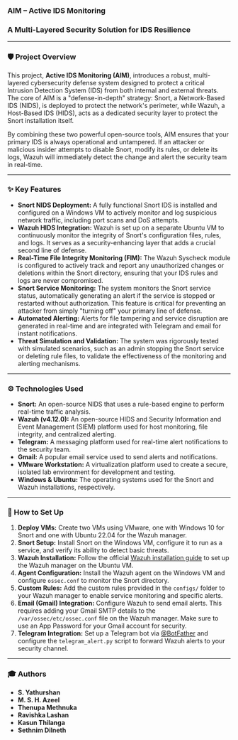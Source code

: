 ### AIM – Active IDS Monitoring


### A Multi-Layered Security Solution for IDS Resilience

---

### 🛡️ Project Overview

This project, **Active IDS Monitoring (AIM)**, introduces a robust, multi-layered cybersecurity defense system designed to protect a critical Intrusion Detection System (IDS) from both internal and external threats. The core of AIM is a "defense-in-depth" strategy: Snort, a Network-Based IDS (NIDS), is deployed to protect the network's perimeter, while Wazuh, a Host-Based IDS (HIDS), acts as a dedicated security layer to protect the Snort installation itself.

By combining these two powerful open-source tools, AIM ensures that your primary IDS is always operational and untampered. If an attacker or malicious insider attempts to disable Snort, modify its rules, or delete its logs, Wazuh will immediately detect the change and alert the security team in real-time.

---

### ✨ Key Features

* **Snort NIDS Deployment:** A fully functional Snort IDS is installed and configured on a Windows VM to actively monitor and log suspicious network traffic, including port scans and DoS attempts.
* **Wazuh HIDS Integration:** Wazuh is set up on a separate Ubuntu VM to continuously monitor the integrity of Snort's configuration files, rules, and logs. It serves as a security-enhancing layer that adds a crucial second line of defense.
* **Real-Time File Integrity Monitoring (FIM):** The Wazuh Syscheck module is configured to actively track and report any unauthorized changes or deletions within the Snort directory, ensuring that your IDS rules and logs are never compromised.
* **Snort Service Monitoring:** The system monitors the Snort service status, automatically generating an alert if the service is stopped or restarted without authorization. This feature is critical for preventing an attacker from simply "turning off" your primary line of defense.
* **Automated Alerting:** Alerts for file tampering and service disruption are generated in real-time and are integrated with Telegram and email for instant notifications.
* **Threat Simulation and Validation:** The system was rigorously tested with simulated scenarios, such as an admin stopping the Snort service or deleting rule files, to validate the effectiveness of the monitoring and alerting mechanisms.

---

### ⚙️ Technologies Used

* **Snort:** An open-source NIDS that uses a rule-based engine to perform real-time traffic analysis.
* **Wazuh (v4.12.0):** An open-source HIDS and Security Information and Event Management (SIEM) platform used for host monitoring, file integrity, and centralized alerting.
* **Telegram:** A messaging platform used for real-time alert notifications to the security team.
* **Gmail:** A popular email service used to send alerts and notifications.
* **VMware Workstation:** A virtualization platform used to create a secure, isolated lab environment for development and testing.
* **Windows & Ubuntu:** The operating systems used for the Snort and Wazuh installations, respectively.

---

### 🚀 How to Set Up

1.  **Deploy VMs:** Create two VMs using VMware, one with Windows 10 for Snort and one with Ubuntu 22.04 for the Wazuh manager.
2.  **Snort Setup:** Install Snort on the Windows VM, configure it to run as a service, and verify its ability to detect basic threats.
3.  **Wazuh Installation:** Follow the official [Wazuh installation guide](https://documentation.wazuh.com/) to set up the Wazuh manager on the Ubuntu VM.
4.  **Agent Configuration:** Install the Wazuh agent on the Windows VM and configure `ossec.conf` to monitor the Snort directory.
5.  **Custom Rules:** Add the custom rules provided in the `configs/` folder to your Wazuh manager to enable service monitoring and specific alerts.
6.  **Email (Gmail) Integration:** Configure Wazuh to send email alerts. This requires adding your Gmail SMTP details to the `/var/ossec/etc/ossec.conf` file on the Wazuh manager. Make sure to use an App Password for your Gmail account for security.
7.  **Telegram Integration:** Set up a Telegram bot via [@BotFather](https://t.me/botfather) and configure the `telegram_alert.py` script to forward Wazuh alerts to your security channel.

---

### 🎓 Authors

* **S. Yathurshan**
* **M. S. H. Azeel**
* **Thenupa Methnuka**
* **Ravishka Lashan**
* **Kasun Thilanga**
* **Sethnim Dilneth**